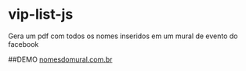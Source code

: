 # vip-list-js
Gera um pdf com todos os nomes inseridos em um mural de evento do facebook

##DEMO
<a href="http://www.nomesdomural.com.br">nomesdomural.com.br</a>